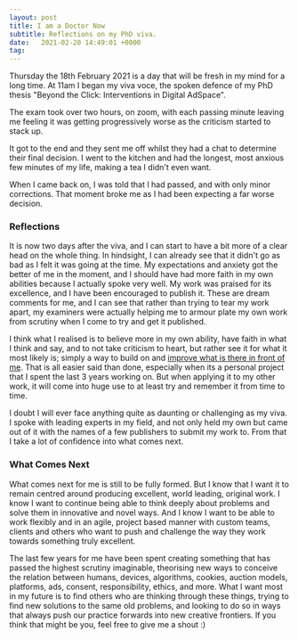 ```yaml
---
layout: post
title: I am a Doctor Now
subtitle: Reflections on my PhD viva.
date:   2021-02-20 14:49:01 +0000
tag:
---
```


Thursday the 18th February 2021 is a day that will be fresh in my mind for a long time. At 11am I began my viva voce, the spoken defence of my PhD thesis "Beyond the Click: Interventions in Digital AdSpace".

The exam took over two hours, on zoom, with each passing minute leaving me feeling it was getting progressively worse as the criticism started to stack up.

It got to the end and they sent me off whilst they had a chat to determine their final decision. I went to the kitchen and had the longest, most anxious few minutes of my life, making a tea I didn't even want.

When I came back on, I was told that I had passed, and with only minor corrections. That moment broke me as I had been expecting a far worse decision.

### Reflections

It is now two days after the viva, and I can start to have a bit more of a clear head on the whole thing. In hindsight, I can already see that it didn't go as bad as I felt it was going at the time. My expectations and anxiety got the better of me in the moment, and I should have had more faith in my own abilities because I actually spoke very well. My work was praised for its excellence, and I have been encouraged to publish it. These are dream comments for me, and I can see that rather than trying to tear my work apart, my examiners were actually helping me to armour plate my own work from scrutiny when I come to try and get it published.

I think what I realised is to believe more in my own ability, have faith in what I think and say, and to not take criticism to heart, but rather see it for what it most likely is; simply a way to build on and [improve what is there in front of me](https://dweb87.github.io/straw-man-theory/). That is all easier said than done, especially when its a personal project that I spent the last 3 years working on. But when applying it to my other work, it will come into huge use to at least try and remember it from time to time.

I doubt I will ever face anything quite as daunting or challenging as my viva. I spoke with leading experts in my field, and not only held my own but came out of it with the names of a few publishers to submit my work to. From that I take a lot of confidence into what comes next.

### What Comes Next

What comes next for me is still to be fully formed. But I know that I want it to remain centred around producing excellent, world leading, original work. I know I want to continue being able to think deeply about problems and solve them in innovative and novel ways. And I know I want to be able to work flexibly and in an agile, project based manner with custom teams, clients and others who want to push and challenge the way they work towards something truly excellent. 

The last few years for me have been spent creating something that has passed the highest scrutiny imaginable, theorising new ways to conceive the relation between humans, devices, algorithms, cookies, auction models, platforms, ads, consent, responsibility, ethics, and more. What I want most in my future is to find others who are thinking through these things, trying to find new solutions to the same old problems, and looking to do so in ways that always push our practice forwards into new creative frontiers. If you think that might be you, feel free to give me a shout :) 
